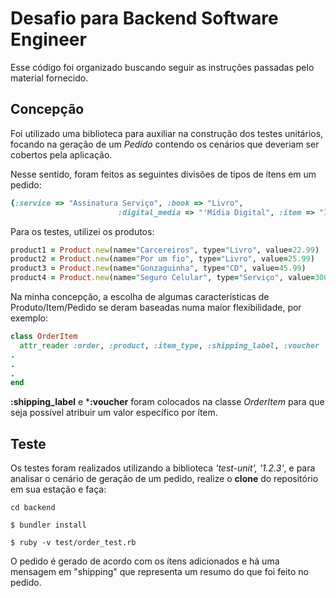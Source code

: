 # Desafio para Backend Software Engineer

Esse código foi organizado buscando seguir as instruções passadas pelo material fornecido.

## Concepção ##

Foi utilizado uma biblioteca para auxiliar na construção dos testes unitários, focando na geração de um *Pedido* contendo os cenários que deveriam ser cobertos pela aplicação.

Nesse sentido, foram feitos as seguintes divisões de tipos de ítens em um pedido:

```ruby
{:service => "Assinatura Serviço", :book => "Livro", 
						:digital_media => "'Mídia Digital", :item => "Ítem Físico"}
```

Para os testes, utilizei os produtos:

```ruby
product1 = Product.new(name="Carcereiros", type="Livro", value=22.99)
product2 = Product.new(name="Por um fio", type="Livro", value=25.99)
product3 = Product.new(name="Gonzaguinha", type="CD", value=45.99)
product4 = Product.new(name="Seguro Celular", type="Serviço", value=300.99)
```

Na minha concepção, a escolha de algumas características de Produto/Item/Pedido se deram baseadas numa maior flexibilidade, por exemplo:

```ruby
class OrderItem
  attr_reader :order, :product, :item_type, :shipping_label, :voucher
.
.
.
end
```

**:shipping_label** e ***:voucher** foram colocados na classe *OrderItem* para que seja possível atribuir um valor específico por ítem.

## Teste ##

Os testes foram realizados utilizando a biblioteca *'test-unit', '1.2.3'*, e para analisar o cenário de geração de um pedido, realize o **clone** do repositório em sua estação e faça:

```
cd backend 

$ bundler install

$ ruby -v test/order_test.rb 
```

O pedido é gerado de acordo com os ítens adicionados e há uma mensagem em "shipping" que representa um resumo do que foi feito no pedido.